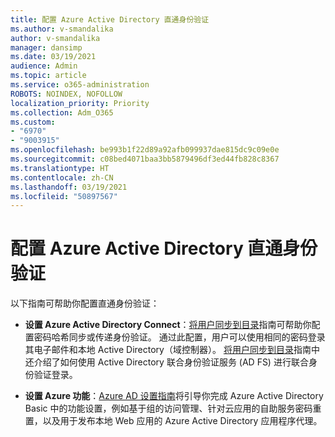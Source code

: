 ```yaml
---
title: 配置 Azure Active Directory 直通身份验证
ms.author: v-smandalika
author: v-smandalika
manager: dansimp
ms.date: 03/19/2021
audience: Admin
ms.topic: article
ms.service: o365-administration
ROBOTS: NOINDEX, NOFOLLOW
localization_priority: Priority
ms.collection: Adm_O365
ms.custom:
- "6970"
- "9003915"
ms.openlocfilehash: be993b1f22d89a92afb099937dae815dc9c09e0e
ms.sourcegitcommit: c08bed4071baa3bb5879496df3ed44fb828c8367
ms.translationtype: HT
ms.contentlocale: zh-CN
ms.lasthandoff: 03/19/2021
ms.locfileid: "50897567"
---
```

# <a name="configure-azure-active-directory-pass-through-authentication"></a>配置 Azure Active Directory 直通身份验证

以下指南可帮助你配置直通身份验证：

- **设置 Azure Active Directory Connect**：[将用户同步到目录](https://admin.microsoft.com/AdminPortal/Home)指南可帮助你配置密码哈希同步或传递身份验证。 通过此配置，用户可以使用相同的密码登录其电子邮件和本地 Active Directory（域控制器）。  [将用户同步到目录](https://admin.microsoft.com/AdminPortal/Home)指南中还介绍了如何使用 Active Directory 联合身份验证服务 (AD FS) 进行联合身份验证登录。

- **设置 Azure 功能**：[Azure AD 设置指南](https://admin.microsoft.com/adminportal/home#/modernonboarding/azureadsetup)将引导你完成 Azure Active Directory Basic 中的功能设置，例如基于组的访问管理、针对云应用的自助服务密码重置，以及用于发布本地 Web 应用的 Azure Active Directory 应用程序代理。



